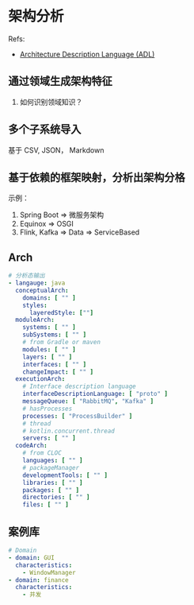 # 架构分析

Refs:

- [Architecture Description Language (ADL)](https://cio-wiki.org/wiki/Architecture_Description_Language_(ADL))

## 通过领域生成架构特征

1. 如何识别领域知识？

## 多个子系统导入

基于 CSV, JSON， Markdown

## 基于依赖的框架映射，分析出架构分格

示例：

1. Spring Boot => 微服务架构
2. Equinox => OSGI
3. Flink, Kafka => Data => ServiceBased

## Arch

```yaml
# 分析态输出
- langauge: java
  conceptualArch:
    domains: [ "" ]
    styles:
      layeredStyle: [""]
  moduleArch:
    systems: [ "" ]
    subSystems: [ "" ]
    # from Gradle or maven
    modules: [ "" ]
    layers: [ "" ]
    interfaces: [ "" ]
    changeImpact: [ "" ]
  executionArch:
    # Interface description language
    interfaceDescriptionLanguage: [ "proto" ]
    messageQueue: [ "RabbitMQ", "Kafka" ]
    # hasProcesses
    processes: [ "ProcessBuilder" ]
    # thread
    # kotlin.concurrent.thread
    servers: [ "" ]
  codeArch:
    # from CLOC
    languages: [ "" ]
    # packageManager
    developmentTools: [ "" ]
    libraries: [ "" ]
    packages: [ "" ]
    directories: [ "" ]
    files: [ "" ]
```

## 案例库

```yaml
# Domain
- domain: GUI
  characteristics:
    - WindowManager
- domain: finance
  characteristics:
    - 并发
```